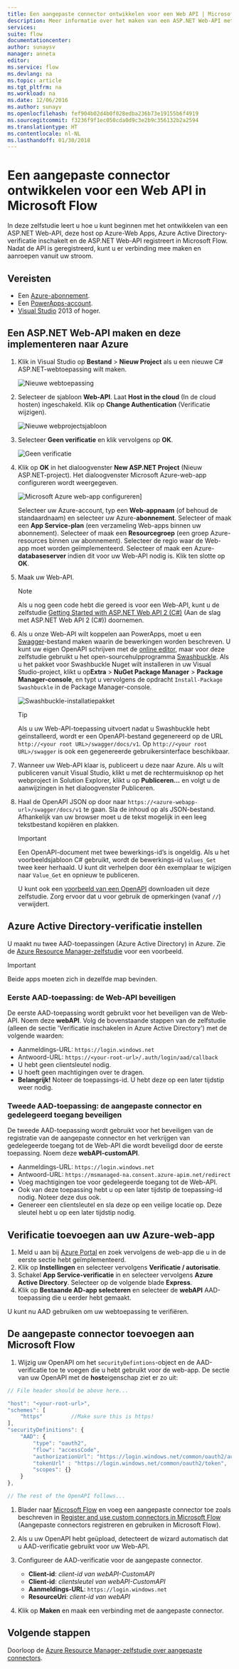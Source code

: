 ```yaml
---
title: Een aangepaste connector ontwikkelen voor een Web API | Microsoft Docs
description: Meer informatie over het maken van een ASP.NET Web-API met Azure Active Directory-verificatie in Microsoft Flow
services: 
suite: flow
documentationcenter: 
author: sunaysv
manager: anneta
editor: 
ms.service: flow
ms.devlang: na
ms.topic: article
ms.tgt_pltfrm: na
ms.workload: na
ms.date: 12/06/2016
ms.author: sunayv
ms.openlocfilehash: fef904b02d4b0f028edba236b73e19155b6f4919
ms.sourcegitcommit: f3236f9f1ec050cda0d9c3e2b9c356132b2a2594
ms.translationtype: HT
ms.contentlocale: nl-NL
ms.lasthandoff: 01/30/2018
---
```

# <a name="build-a-custom-connector-for-a-web-api-in-microsoft-flow"></a>Een aangepaste connector ontwikkelen voor een Web API in Microsoft Flow
In deze zelfstudie leert u hoe u kunt beginnen met het ontwikkelen van een ASP.NET Web-API, deze host op Azure-Web Apps, Azure Active Directory-verificatie inschakelt en de ASP.NET Web-API registreert in Microsoft Flow. Nadat de API is geregistreerd, kunt u er verbinding mee maken en aanroepen vanuit uw stroom. 

## <a name="prerequisites"></a>Vereisten
* Een [Azure-abonnement](https://azure.microsoft.com/free/).
* Een [PowerApps-account](https://powerapps.microsoft.com).
* [Visual Studio](https://www.visualstudio.com/vs/) 2013 of hoger.

## <a name="create-an-aspnet-web-api-and-deploy-it-to-azure"></a>Een ASP.NET Web-API maken en deze implementeren naar Azure
1. Klik in Visual Studio op **Bestand** > **Nieuw Project** als u een nieuwe C# ASP.NET-webtoepassing wilt maken.
   
    ![Nieuwe webtoepassing](./media/customapi-web-api-tutorial/newwebapp.png)
2. Selecteer de sjabloon **Web-API**.  Laat **Host in the cloud** (In de cloud hosten) ingeschakeld.  Klik op **Change Authentication** (Verificatie wijzigen).
   
    ![Nieuwe webprojectsjabloon](./media/customapi-web-api-tutorial/new-web-api.png)
3. Selecteer **Geen verificatie** en klik vervolgens op **OK**.
   
    ![Geen verificatie](./media/customapi-web-api-tutorial/noauth.png)
4. Klik op **OK** in het dialoogvenster **New ASP.NET Project** (Nieuw ASP.NET-project).  Het dialoogvenster Microsoft Azure-web-app configureren wordt weergegeven.
   
    ![Microsoft Azure web-app configureren](./media/customapi-web-api-tutorial/azure-publishing.png)]
   
    Selecteer uw Azure-account, typ een **Web-appnaam** (of behoud de standaardnaam) en selecteer uw Azure-**abonnement**.  Selecteer of maak een **App Service-plan** (een verzameling Web-apps binnen uw abonnement).  Selecteer of maak een **Resourcegroep** (een groep Azure-resources binnen uw abonnement).  Selecteer de regio waar de Web-app moet worden geïmplementeerd.  Selecteer of maak een Azure-**databaseserver** indien dit voor uw Web-API nodig is.  Klik ten slotte op **OK**.
5. Maak uw Web-API.
   
   > [!NOTE]
   > Als u nog geen code hebt die gereed is voor een Web-API, kunt u de zelfstudie [Getting Started with ASP.NET Web API 2 (C#)](https://www.asp.net/web-api/overview/getting-started-with-aspnet-web-api/tutorial-your-first-web-api) (Aan de slag met ASP.NET Web API 2 (C#)) doornemen.
   > 
   > 
6. Als u onze Web-API wilt koppelen aan PowerApps, moet u een [Swagger](http://swagger.io/)-bestand maken waarin de bewerkingen worden beschreven.  U kunt uw eigen OpenAPI schrijven met de [online editor](http://editor.swagger.io/), maar voor deze zelfstudie gebruikt u het open-sourcehulpprogramma [Swashbuckle](https://github.com/domaindrivendev/Swashbuckle/blob/master/README.md).  Als u het pakket voor Swashbuckle Nuget wilt installeren in uw Visual Studio-project, klikt u op**Extra** > **NuGet Package Manager** > **Package Manager-console**, en typt u vervolgens de opdracht `Install-Package Swashbuckle` in de Package Manager-console.
   
    ![Swashbuckle-installatiepakket](./media/customapi-web-api-tutorial/swashbuckle-console.png)
   
   > [!TIP]
   > Als u uw Web-API-toepassing uitvoert nadat u Swashbuckle hebt geïnstalleerd, wordt er een OpenAPI-bestand gegenereerd op de URL `http://<your root URL>/swagger/docs/v1`.  Op `http://<your root URL>/swagger` is ook een gegenereerde gebruikersinterface beschikbaar.
   > 
   > 
7. Wanneer uw Web-API klaar is, publiceert u deze naar Azure. Als u wilt publiceren vanuit Visual Studio, klikt u met de rechtermuisknop op het webproject in Solution Explorer, klikt u op **Publiceren...** en volgt u de aanwijzingen in het dialoogvenster Publiceren.
8. Haal de OpenAPI JSON op door naar `https://<azure-webapp-url>/swagger/docs/v1` te gaan.  Sla de inhoud op als JSON-bestand.  Afhankelijk van uw browser moet u de tekst mogelijk in een leeg tekstbestand kopiëren en plakken.   
   
   > [!IMPORTANT]
   > Een OpenAPI-document met twee bewerkings-id’s is ongeldig. Als u het voorbeeldsjabloon C# gebruikt, wordt de bewerkings-id `Values_Get` twee keer herhaald. U kunt dit verhelpen door één exemplaar te wijzigen naar `Value_Get` en opnieuw te publiceren.
   > 
   > U kunt ook een [voorbeeld van een OpenAPI](https://pwrappssamples.blob.core.windows.net/samples/webAPI.json) downloaden uit deze zelfstudie. Zorg ervoor dat u voor gebruik de opmerkingen (vanaf `//`) verwijdert.
   > 
   > 

## <a name="set-up-azure-active-directory-authentication"></a>Azure Active Directory-verificatie instellen
U maakt nu twee AAD-toepassingen (Azure Active Directory) in Azure.  Zie de [Azure Resource Manager-zelfstudie](customapi-azure-resource-manager-tutorial.md#enable-authentication-in-azure-active-directory) voor een voorbeeld.

> [!IMPORTANT]
> Beide apps moeten zich in dezelfde map bevinden.
> 
> 

### <a name="first-aad-application-securing-the-web-api"></a>Eerste AAD-toepassing: de Web-API beveiligen
De eerste AAD-toepassing wordt gebruikt voor het beveiligen van de Web-API. Noem deze **webAPI**.  Volg de bovenstaande stappen van de zelfstudie (alleen de sectie 'Verificatie inschakelen in Azure Active Directory') met de volgende waarden:

* Aanmeldings-URL: `https://login.windows.net`
* Antwoord-URL: `https://<your-root-url>/.auth/login/aad/callback`
* U hebt geen clientsleutel nodig.
* U hoeft geen machtigingen over te dragen.
* **Belangrijk!** Noteer de toepassings-id.  U hebt deze op een later tijdstip weer nodig.

### <a name="second-aad-application-securing-the-custom-connector-and-delegated-access"></a>Tweede AAD-toepassing: de aangepaste connector en gedelegeerd toegang beveiligen
De tweede AAD-toepassing wordt gebruikt voor het beveiligen van de registratie van de aangepaste connector en het verkrijgen van gedelegeerde toegang tot de Web-API die wordt beveiligd door de eerste toepassing. Noem deze **webAPI-customAPI**.

* Aanmeldings-URL: `https://login.windows.net`
* Antwoord-URL: `https://msmanaged-na.consent.azure-apim.net/redirect`
* Voeg machtigingen toe voor gedelegeerde toegang tot de Web-API.
* Ook van deze toepassing hebt u op een later tijdstip de toepassing-id nodig. Noteer deze dus ook.
* Genereer een clientsleutel en sla deze op een veilige locatie op. Deze sleutel hebt u op een later tijdstip nodig.

## <a name="add-authentication-to-your-azure-web-app"></a>Verificatie toevoegen aan uw Azure-web-app
1. Meld u aan bij [Azure Portal](https://portal.azure.com) en zoek vervolgens de web-app die u in de eerste sectie hebt geïmplementeerd.
2. Klik op **Instellingen** en selecteer vervolgens **Verificatie / autorisatie**.
3. Schakel **App Service-verificatie** in en selecteer vervolgens **Azure Active Directory**.  Selecteer op de volgende blade **Express**.  
4. Klik op **Bestaande AD-app selecteren** en selecteer de **webAPI** AAD-toepassing die u eerder hebt gemaakt.

U kunt nu AAD gebruiken om uw webtoepassing te verifiëren.

## <a name="add-the-custom-connector-to-microsoft-flow"></a>De aangepaste connector toevoegen aan Microsoft Flow
1. Wijzig uw OpenAPI om het `securityDefintions`-object en de AAD-verificatie toe te voegen die u hebt gebruikt voor de web-app. De sectie van uw OpenAPI met de **host**eigenschap ziet er zo uit:

```javascript
// File header should be above here...

"host": "<your-root-url>",
"schemes": [
    "https"         //Make sure this is https!
],
"securityDefinitions": {
    "AAD": {
        "type": "oauth2",
        "flow": "accessCode",
        "authorizationUrl": "https://login.windows.net/common/oauth2/authorize",
        "tokenUrl" : "https://login.windows.net/common/oauth2/token",
        "scopes": {}
    }
},

// The rest of the OpenAPI follows...
```

1. Blader naar [Microsoft Flow](https://flow.powerapps.com) en voeg een aangepaste connector toe zoals beschreven in [Register and use custom connectors in Microsoft Flow](register-custom-api.md) (Aangepaste connectors registreren en gebruiken in Microsoft Flow).
2. Als u uw OpenAPI hebt geüpload, detecteert de wizard automatisch dat u AAD-verificatie gebruikt voor uw Web-API.
3. Configureer de AAD-verificatie voor de aangepaste connector.  
   
   * **Client-id**: *client-id van webAPI-CustomAPI*
   * **Client-id**: *clientsleutel van webAPI-CustomAPI*
   * **Aanmeldings-URL**: `https://login.windows.net`
   * **ResourceUri**: *client-id van webAPI*
4. Klik op **Maken** en maak een verbinding met de aangepaste connector.

## <a name="next-steps"></a>Volgende stappen
Doorloop de [Azure Resource Manager-zelfstudie over aangepaste connectors](customapi-azure-resource-manager-tutorial.md).

